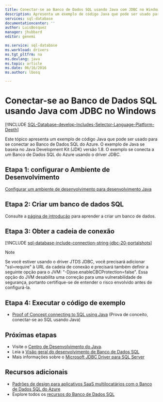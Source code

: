 ```yaml
---
title: Conectar-se ao Banco de Dados SQL usando Java com JDBC no Windows | Microsoft Docs
description: Apresenta um exemplo de código Java que pode ser usado para se conectar ao Banco de Dados SQL do Azure. O exemplo usa o JDBC, e é executado em um computador cliente com Windows.
services: sql-database
documentationcenter: ''
author: LuisBosquez
manager: jhubbard
editor: genemi

ms.service: sql-database
ms.workload: drivers
ms.tgt_pltfrm: na
ms.devlang: java
ms.topic: article
ms.date: 06/16/2016
ms.author: lbosq

---
```

# Conectar-se ao Banco de Dados SQL usando Java com JDBC no Windows
[!INCLUDE [SQL-Database-develop-Includes-Selector-Language-Platform-Depth](../../includes/sql-database-develop-includes-selector-language-platform-depth.md)]

Este tópico apresenta um exemplo de código Java que pode ser usado para se conectar ao Banco de Dados SQL do Azure. O exemplo de Java se baseia no Java Development Kit (JDK) versão 1.8. O exemplo se conecta a um Banco de Dados SQL do Azure usando o driver JDBC.

## Etapa 1: configurar o Ambiente de Desenvolvimento
[Configurar um ambiente de desenvolvimento para desenvolvimento Java](https://msdn.microsoft.com/library/mt720658.aspx)

## Etapa 2: Criar um banco de dados SQL
Consulte a [página de introdução](sql-database-get-started.md) para aprender a criar um banco de dados.

## Etapa 3: Obter a cadeia de conexão
[!INCLUDE [sql-database-include-connection-string-jdbc-20-portalshots](../../includes/sql-database-include-connection-string-jdbc-20-portalshots.md)]

> [!NOTE]
> Se você estiver usando o driver JTDS JDBC, você precisará adicionar "ssl=require" à URL da cadeia de conexão e precisará também definir a seguinte opção para o JVM: "-Djsse.enableCBCProtection=false". Essa opção do JVM desabilita uma correção para uma vulnerabilidade de segurança, portanto certifique-se de entender o risco envolvido antes de configurá-la.
> 
> 

## Etapa 4: Executar o código de exemplo
* [Proof of Concept connecting to SQL using Java](https://msdn.microsoft.com/library/mt720656.aspx) (Prova de conceito, conectar-se ao SQL usando Java)

## Próximas etapas
* Visite o [Centro de Desenvolvimento do Java](/develop/java/).
* Leia a [Visão geral do desenvolvimento de Banco de Dados SQL](sql-database-develop-overview.md)
* Mais informações sobre o [Microsoft JDBC Driver para SQL Server](https://msdn.microsoft.com/library/mt484311.aspx)

## Recursos adicionais
* [Padrões de design para aplicativos SaaS multilocatários com o Banco de Dados SQL do Azure](sql-database-design-patterns-multi-tenancy-saas-applications.md)
* Explore todos os [recursos do Banco de Dados SQL](https://azure.microsoft.com/services/sql-database/)

<!---HONumber=AcomDC_0622_2016-->
